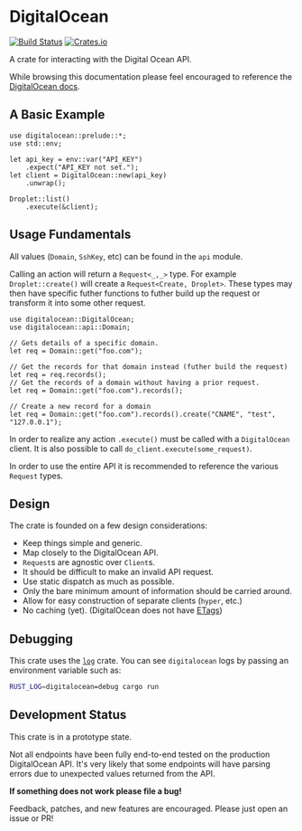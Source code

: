 # DigitalOcean

[![Build Status](https://travis-ci.org/Hoverbear/digitalocean.svg?branch=master)](https://travis-ci.org/Hoverbear/digitalocean)
[![Crates.io](https://img.shields.io/crates/v/digitalocean.svg)](https://crates.io/crates/digitalocean)

A crate for interacting with the Digital Ocean API.

While browsing this documentation please feel encouraged to reference the
[DigitalOcean docs](https://developers.digitalocean.com/documentation/v2/).

## A Basic Example

```rust,no_run
use digitalocean::prelude::*;
use std::env;

let api_key = env::var("API_KEY")
    .expect("API_KEY not set.");
let client = DigitalOcean::new(api_key)
    .unwrap();

Droplet::list()
    .execute(&client);
```

## Usage Fundamentals

All values (`Domain`, `SshKey`, etc) can be found in the `api` module.

Calling an action will return a `Request<_,_>` type. For example `Droplet::create()` will create a
`Request<Create, Droplet>`. These types may then have specific futher functions to futher build up
the request or transform it into some other request.

```rust,no_run
use digitalocean::DigitalOcean;
use digitalocean::api::Domain;

// Gets details of a specific domain.
let req = Domain::get("foo.com");

// Get the records for that domain instead (futher build the request)
let req = req.records();
// Get the records of a domain without having a prior request.
let req = Domain::get("foo.com").records();

// Create a new record for a domain
let req = Domain::get("foo.com").records().create("CNAME", "test", "127.0.0.1");
```

In order to realize any action `.execute()` must be called with a `DigitalOcean`
 client. It is also possible to call `do_client.execute(some_request)`.

In order to use the entire API it is recommended to reference the various `Request` types.

## Design

The crate is founded on a few design considerations:

* Keep things simple and generic.
* Map closely to the DigitalOcean API.
* `Request`s are agnostic over `Client`s.
* It should be difficult to make an invalid API request.
* Use static dispatch as much as possible.
* Only the bare minimum amount of information should be carried around.
* Allow for easy construction of separate clients (`hyper`, etc.)
* No caching (yet). (DigitalOcean does not have [ETags](https://en.wikipedia.org/wiki/HTTP_ETag))

## Debugging

This crate uses the [`log`](https://doc.rust-lang.org/log/log/index.html) crate. You can see `digitalocean` logs by passing an environment variable such as:

```bash
RUST_LOG=digitalocean=debug cargo run
```

## Development Status

This crate is in a prototype state.

Not all endpoints have been fully end-to-end tested on the production DigitalOcean API. It's very
likely that some endpoints will have parsing errors due to unexpected values returned from the API.

**If something does not work please file a bug!**

Feedback, patches, and new features are encouraged. 
Please just open an issue or PR!
